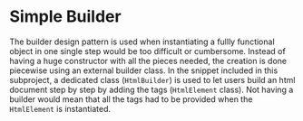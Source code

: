 # Simple Builder
The builder design pattern is used when instantiating a fullly functional object in one single step would
be too difficult or cumbersome. Instead of having a huge constructor with all the pieces needed,
the creation is done piecewise using an external builder class.
In the snippet included in this subproject, a dedicated class (`HtmlBuilder`) is used to let users
build an html document step by step by adding the tags (`HtmlElement` class). Not having a builder would
mean that all the tags had to be provided when the `HtmlElement` is instantiated.
